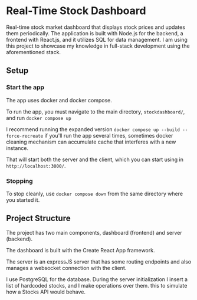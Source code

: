 # Real-Time Stock Dashboard

Real-time stock market dashboard that displays stock prices and updates them periodically. The application is built with Node.js for the backend, a frontend with React.js, and it utilizes SQL for data management.
I am using this project to showcase my knowledge in full-stack development using the aforementioned stack.

## Setup

### Start the app

The app uses docker and docker compose. 

To run the app, you must navigate to the main directory, `stockdashboard/`, and run `docker compose up`

I recommend running the expanded version `docker compose up --build --force-recreate` if you'll run the app several times,
sometimes docker cleaning mechanism can accumulate cache that interferes with a new instance.

That will start both the server and the client, which you can start using in `http://localhost:3000/`.

### Stopping 

To stop cleanly, use `docker compose down` from the same directory where you started it. 

## Project Structure

The project has two main components, dashboard (frontend) and server (backend).

The dashboard is built with the Create React App framework.

The server is an expressJS server that has some routing endpoints and also manages a websocket connection with the client. 

I use PostgreSQL for the database. During the server initialization I insert a list of hardcoded stocks, and I make operations over them. this to simulate how a Stocks API would behave. 


